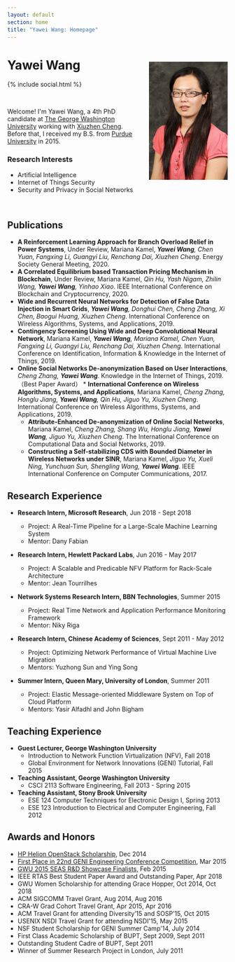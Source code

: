 ```yaml
---
layout: default
section: home
title: "Yawei Wang: Homepage"
---
```

<img src="static/info/profile.jpg" class="img-thumbnail" width="180px" style="float:right; margin-left:30px; margin-top:35px; margin-bottom:10px;">

# Yawei Wang
{% include social.html %}

&nbsp;

Welcome! I'm Yawei Wang, a 4th PhD candidate at [The George Washington University](http://www.gwu.edu/) working with [Xiuzhen Cheng](https://www.seas.gwu.edu/xiuzhen-susan-cheng). Before that, I received my B.S. from [Purdue University](https://www.purdue.edu/) in 2015.

### Research Interests

* Artificial Intelligence
* Internet of Things Security 
* Security and Privacy in Social Networks 

&nbsp;

## Publications

  * **A Reinforcement Learning Approach for Branch Overload Relief in Power Systems**, Under Review, Mariana Kamel, *__Yawei Wang__, Chen Yuan, Fangxing Li, Guangyi Liu, Renchang Dai, Xiuzhen Cheng*. Energy Society General Meeting, 2020.
  * **A Correlated Equilibrium based Transaction Pricing Mechanism in Blockchain**, Under Review, Mariana Kamel, *Qin Hu, Yash Nigam, Zhilin Wang, __Yawei Wang__, Yinhao Xiao*. IEEE International Conference on Blockchain and Cryptocurrency, 2020.
  * **Wide and Recurrent Neural Networks for Detection of False Data Injection in Smart Grids**, *__Yawei Wang__, Donghui Chen, Cheng Zhang, Xi Chen, Baogui Huang, Xiuzhen Cheng*. International Conference on Wireless Algorithms, Systems, and Applications, 2019.
  * **Contingency Screening Using Wide and Deep Convolutional Neural Network**, Mariana Kamel, *__Yawei Wang__, Mariana Kamel, Chen Yuan, Fangxing Li, Guangyi Liu, Renchang Dai, Xiuzhen Cheng*. International Conference on Identification, Information &  Knowledge in the Internet of Things, 2019.
   * **Online Social Networks De-anonymization Based on User Interactions**, *Cheng Zhang, __Yawei Wang__*. Knowledge in the Internet of Things, 2019. （Best Paper Award）
    * **International Conference on Wireless Algorithms, Systems, and Applications**, Mariana Kamel, *Cheng Zhang, Honglu Jiang, __Yawei Wang__, Qin Hu, Jiguo Yu, Xiuzhen Cheng*. International Conference on Wireless Algorithms, Systems, and Applications, 2019.
     * **Attribute-Enhanced De-anonymization of Online Social Networks**, Mariana Kamel, *Cheng Zhang, Shang Wu, Honglu Jiang, __Yawei Wang__, Jiguo Yu, Xiuzhen Cheng*. The International Conference on Computational Data and Social Networks, 2019.
      * **Constructing a Self-stabilizing CDS with Bounded Diameter in Wireless Networks under SINR**, Mariana Kamel, *Jiguo Yu, Xueli Ning, Yunchuan Sun, Shengling Wang, __Yawei Wang__*. IEEE International Conference on Computer Communications, 2017.
 

## Research Experience
  * **Research Intern, Microsoft Research**, Jun 2018 - Sept 2018
	* Project: A Real-Time Pipeline for a Large-Scale Machine Learning System
	* Mentor: Dany Fabian

  * **Research Intern, Hewlett Packard Labs**, Jun 2016 - May 2017
	* Project: A Scalable and Predicable NFV Platform for Rack-Scale Architecture
	* Mentor: Jean Tourrilhes

  * **Network Systems Research Intern, BBN Technologies**, Summer 2015
    * Project: Real Time Network and Application Performance Monitoring Framework
    * Mentor: Niky Riga

  * **Research Intern, Chinese Academy of Sciences**, Sept 2011 - May 2012
    * Project: Optimizing Network Performance of Virtual Machine Live Migration
    * Mentors: Yuzhong Sun and Ying Song

  * **Summer Intern, Queen Mary, University of London**, Summer 2011
    * Project: Elastic Message-oriented Middleware System on Top of Cloud Platform
    * Mentors: Yasir Alfadhl and John Bigham

## Teaching Experience
  * **Guest Lecturer, George Washington University**
    * Introduction to Network Function Virtualization (NFV), Fall 2018
    * Global Environment for Network Innovations (GENI) Tutorial, Fall 2015
  * **Teaching Assistant, George Washington University**
    * CSCI 2113 Software Engineering, Fall 2013 - Spring 2015
  * **Teaching Assistant, Stony Brook University**
    * ESE 124 Computer Techniques for Electronic Design I, Spring 2013
    * ESE 123 Introduction to Electrical and Computer Engineering, Fall 2012

## Awards and Honors
  * [HP Helion OpenStack Scholarship](http://community.hpe.com/t5/Grounded-in-the-Cloud/HP-Announces-Winners-of-Women-of-OpenStack-Scholarship-Program/ba-p/6680603#.VoW1hxqANBd), Dec 2014
  * [First Place in 22nd GENI Engineering Conference Competition](http://it.gwu.edu/winners-gec22-student-competition-announced), Mar 2015
  * [GWU 2015 SEAS R&D Showcase Finalists](http://gwtoday.gwu.edu/2015-seas-research-and-development-showcase-spurs-innovation), Feb 2015
  * IEEE RTAS Best Student Paper Award and Outstanding Paper, Apr 2018
  * GWU Women Scholarship for attending Grace Hopper, Oct 2014, Oct 2018
  * ACM SIGCOMM Travel Grant, Aug 2014, Aug 2016
  * CRA-W Grad Cohort Travel Grant, Apr 2015, Apr 2016
  * ACM Travel Grant for attending Diversity’15 and SOSP’15, Oct 2015
  * USENIX NSDI Travel Grant for attending NSDI'15, May 2015
  * NSF Student Scholarship for GENI Summer Camp'14, July 2014
  * First Class Academic Scholarship of BUPT, Sept 2009, Sept 2011
  * Outstanding Student Cadre of BUPT, Sept 2011
  * Winner of Summer Research Project in London, July 2011
